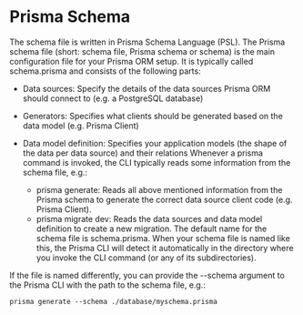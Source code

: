 # Prisma Schema
 The schema file is written in Prisma Schema Language (PSL).
The Prisma schema file (short: schema file, Prisma schema or schema) is the main configuration file for your Prisma ORM setup. It is typically called schema.prisma and consists of the following parts:

  - Data sources: Specify the details of the data sources Prisma ORM should connect to (e.g. a PostgreSQL database)
  - Generators: Specifies what clients should be generated based on the data model (e.g. Prisma Client)
  - Data model definition: Specifies your application models (the shape of the data per data source) and their relations
Whenever a prisma command is invoked, the CLI typically reads some information from the schema file, e.g.:

    - prisma generate: Reads all above mentioned information from the Prisma schema to generate the correct data source client code (e.g. Prisma Client).
    - prisma migrate dev: Reads the data sources and data model definition to create a new migration.
The default name for the schema file is schema.prisma. When your schema file is named like this, the Prisma CLI will detect it automatically in the directory where you invoke the CLI command (or any of its subdirectories).

If the file is named differently, you can provide the --schema argument to the Prisma CLI with the path to the schema file, e.g.:

`prisma generate --schema ./database/myschema.prisma`

